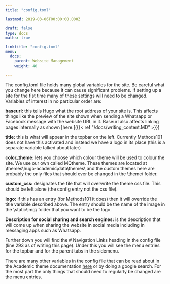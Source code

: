 ```yaml
---
title: "config.toml"

lastmod: 2019-03-06T00:00:00.000Z

draft: false
type: docs
maths: true	

linktitle: "config.toml"
menu:
  docs:
    parent: Website Management
    weight: 40

---
```


The config.toml file holds many global variables for the site. Be careful what you change here because it can cause significant problems. If setting up a site for the fist time many of these settings will need to be changed. Variables of interest in no particular order are:

**baseurl:** this tells Hugo what the root address of your site is. This affects things like the preview of the site shown when sending a Whatsapp or Facebook message with the website URL in it. Baseurl also affects linking pages internally as shown [here.]({{< ref "/docs/writing_content.MD" >}})

**title:** this is what will appear in the topbar on the left. Currently Methods101 does not have this activated and instead we have a logo in its place (this is a separate variable talked about later)

**color_theme:** lets you choose which colour theme will be used to colour the site. We use our own called MQtheme. These themes are located at \themes\hugo-academic\data\themes\ and the custom themes here are probably the only files that should ever be changed in the \theme\ folder.

**custom_css:** designates the file that will overwrite the theme css file. This should be left alone (the config entry not the css file).

**logo:** if this has an entry (for Methods101 it does) then it will override the title variable described above. The entry should be the name of the image in the \static\img\ folder that you want to be the logo.

**Description for social sharing and search engines:** is the description that will come up when sharing the website in social media including in messaging apps such as Whatsapp.

Further down you will find the # Navigation Links heading in the config file (line 293 as of writing this page). Under this you will see the menu entries for the topbar and for the parent tabs in the sidemenu. 

There are many other variables in the config file that can be read about in the Academic theme documentation [here](https://sourcethemes.com/academic/docs/) or by doing a google search. For the most part the only things that should need to regularly be changed are the menu entries.